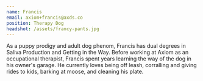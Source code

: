 ```yaml
---
name: Francis
email: axiom+francis@axds.co
position: Therapy Dog
headshot: /assets/francy-pants.jpg
---
```

As a puppy prodigy and adult dog phenom, Francis has dual degrees in Saliva Production and Getting in the Way. Before working at Axiom as an occupational therapist, Francis spent years learning the way of the dog in his owner's garage. He currently loves being off leash, corralling and giving rides to kids, barking at moose, and cleaning his plate.
